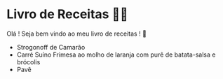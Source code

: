 # Livro de Receitas :woman_cook: 

Olá ! Seja bem vindo ao meu livro de receitas ! :wave: 



* Strogonoff de Camarão
* Carré Suíno Frimesa ao molho de laranja com purê de batata-salsa e brócolis
* Pavê
